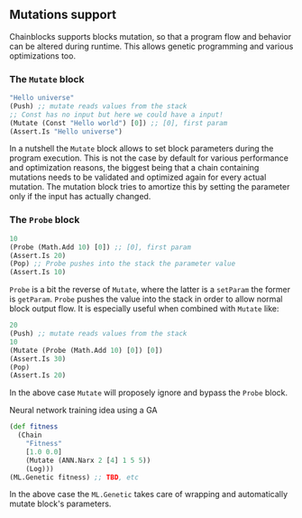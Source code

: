 ## Mutations support

Chainblocks supports blocks mutation, so that a program flow and behavior can be altered during runtime.
This allows genetic programming and various optimizations too.

### The `Mutate` block

```clojure
"Hello universe"
(Push) ;; mutate reads values from the stack
;; Const has no input but here we could have a input!
(Mutate (Const "Hello world") [0]) ;; [0], first param
(Assert.Is "Hello universe")
```

In a nutshell the `Mutate` block allows to set block parameters during the program execution.
This is not the case by default for various performance and optimization reasons, the biggest being that a chain containing mutations needs to be validated and optimized again for every actual mutation.
The mutation block tries to amortize this by setting the parameter only if the input has actually changed.

### The `Probe` block

```clojure
10
(Probe (Math.Add 10) [0]) ;; [0], first param
(Assert.Is 20)
(Pop) ;; Probe pushes into the stack the parameter value
(Assert.Is 10)
```

`Probe` is a bit the reverse of `Mutate`, where the latter is a `setParam` the former is `getParam`.
`Probe` pushes the value into the stack in order to allow normal block output flow.
It is especially useful when combined with `Mutate` like:

```clojure
20
(Push) ;; mutate reads values from the stack
10
(Mutate (Probe (Math.Add 10) [0]) [0])
(Assert.Is 30)
(Pop)
(Assert.Is 20)
```

In the above case `Mutate` will proposely ignore and bypass the `Probe` block.

Neural network training idea using a GA

```clojure
(def fitness
  (Chain
    "Fitness"
    [1.0 0.0]
    (Mutate (ANN.Narx 2 [4] 1 5 5))
    (Log)))
(ML.Genetic fitness) ;; TBD, etc
```

In the above case the `ML.Genetic` takes care of wrapping and automatically mutate block's parameters.
